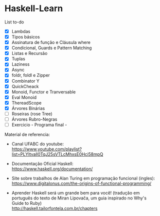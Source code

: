 # Haskell-Learn 
  
 List to-do
 - [x] Lambdas
 - [x] Tipos básicos
 - [x] Assinatura de função e Cláusula where
 - [x] Condicional, Guards e Pattern Matching
 - [x] Listas e Recursão
 - [x] Tuplas
 - [x] Laziness
 - [x] Async 
 - [x] foldr, foldl e Zipper
 - [x] Combinator Y
 - [x] QuickCheack
 - [x] Monoid, Functor e Tranversable
 - [x] Eval Monoid
 - [x] ThereadScope
 - [x] Árvores Binárias
 - [ ] Roseiras (rose Tree)
 - [ ] Árvores Rubro-Negras
 - [ ] Exercicio - Programa final - 

Material de referencia:
 - Canal UFABC do youtube: <br>
 https://www.youtube.com/playlist?list=PLYItvall0TqJ25sVTLcMhxsE0Hci58mpQ
 
 - Documentação Oficial Haskell: <br>
 https://www.haskell.org/documentation/
 
 - Site sobre trabalhos de Alan Turing em programação funcional (ingles): <br>
 https://www.digitalonus.com/the-origins-of-functional-programming/
 
 - Aprender Haskell será um grande bem para você! (tradução em português do texto de Miran Lipovača, um guia inspirado no Why's Guide to Ruby) <br>
 http://haskell.tailorfontela.com.br/chapters
 
